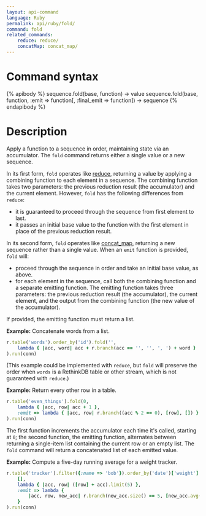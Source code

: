 ```yaml
---
layout: api-command
language: Ruby
permalink: api/ruby/fold/
command: fold
related_commands:
    reduce: reduce/
    concatMap: concat_map/
---
```


# Command syntax #

{% apibody %}
sequence.fold(base, function) &rarr; value
sequence.fold(base, function, :emit => function[, :final_emit => function]) &rarr; sequence
{% endapibody %}

# Description #

Apply a function to a sequence in order, maintaining state via an accumulator. The `fold` command returns either a single value or a new sequence.

In its first form, `fold` operates like [reduce][rd], returning a value by applying a combining function to each element in a sequence. The combining function takes two parameters: the previous reduction result (the accumulator) and the current element. However, `fold` has the following differences from `reduce`:

* it is guaranteed to proceed through the sequence from first element to last.
* it passes an initial base value to the function with the first element in place of the previous reduction result.

In its second form, `fold` operates like [concat_map][cm], returning a new sequence rather than a single value. When an `emit` function is provided, `fold` will:

* proceed through the sequence in order and take an initial base value, as above.
* for each element in the sequence, call both the combining function and a separate emitting function. The emitting function takes three parameters: the previous reduction result (the accumulator), the current element, and the output from the combining function (the new value of the accumulator).

If provided, the emitting function must return a list.

[rd]: /api/ruby/reduce/
[cm]: /api/ruby/concat_map/

__Example:__ Concatenate words from a list.

```rb
r.table('words').order_by('id').fold('',
    lambda { |acc, word| acc + r.branch(acc == '', '', ', ') + word }
).run(conn)
```

(This example could be implemented with `reduce`, but `fold` will preserve the order when `words` is a RethinkDB table or other stream, which is not guaranteed with `reduce`.)

__Example:__ Return every other row in a table.

```rb
r.table('even_things').fold(0,
    lambda { |acc, row| acc + 1 },
    :emit => lambda { |acc, row| r.branch((acc % 2 == 0), [row], []) }
).run(conn)
```

The first function increments the accumulator each time it's called, starting at `0`; the second function, the emitting function, alternates between returning a single-item list containing the current row or an empty list. The `fold` command will return a concatenated list of each emitted value.

__Example:__ Compute a five-day running average for a weight tracker.

```rb
r.table('tracker').filter({:name => 'bob'}).order_by('date')['weight'].fold(
    [],
    lambda { |acc, row| ([row] + acc).limit(5) },
    :emit => lambda {
        |acc, row, new_acc| r.branch(new_acc.size() == 5, [new_acc.avg()], [])
    }
).run(conn)
```
